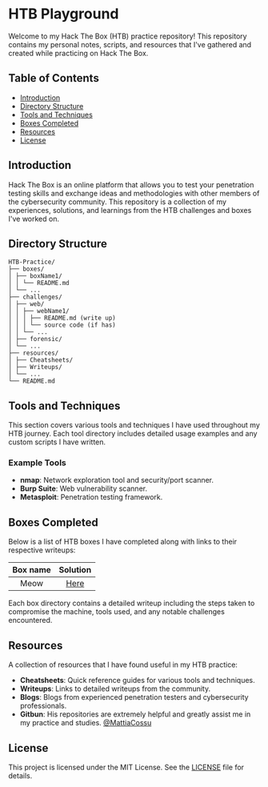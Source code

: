 ﻿# HTB Playground

Welcome to my Hack The Box (HTB) practice repository! This repository contains my personal notes, scripts, and resources that I've gathered and created while practicing on Hack The Box.

## Table of Contents

- [Introduction](#introduction)
- [Directory Structure](#directory-structure)
- [Tools and Techniques](#tools-and-techniques)
- [Boxes Completed](#boxes-completed)
- [Resources](#resources)
- [License](#license)

## Introduction

Hack The Box is an online platform that allows you to test your penetration testing skills and exchange ideas and methodologies with other members of the cybersecurity community. This repository is a collection of my experiences, solutions, and learnings from the HTB challenges and boxes I've worked on.

## Directory Structure

```
HTB-Practice/
├── boxes/
│ ├── boxName1/
│ │ └── README.md
│ └── ...
├── challenges/
│ ├── web/
│ │ ├── webName1/
│ │ │ ├── README.md (write up)
│ │ │ └── source code (if has)
│ │ └── ...
│ ├── forensic/
│ └── ...
├── resources/
│ ├── Cheatsheets/
│ ├── Writeups/
│ └── ...
└── README.md
```

## Tools and Techniques

This section covers various tools and techniques I have used throughout my HTB journey. Each tool directory includes detailed usage examples and any custom scripts I have written.

### Example Tools

- **nmap**: Network exploration tool and security/port scanner.
- **Burp Suite**: Web vulnerability scanner.
- **Metasploit**: Penetration testing framework.

## Boxes Completed

Below is a list of HTB boxes I have completed along with links to their respective writeups:

| Box name |                  Solution                   |
| :------: | :-----------------------------------------: |
|   Meow   | [Here](boxes/Meow%20-%20Tier%200/README.md) |

Each box directory contains a detailed writeup including the steps taken to compromise the machine, tools used, and any notable challenges encountered.

## Resources

A collection of resources that I have found useful in my HTB practice:

- **Cheatsheets**: Quick reference guides for various tools and techniques.
- **Writeups**: Links to detailed writeups from the community.
- **Blogs**: Blogs from experienced penetration testers and cybersecurity professionals.
- **Gitbun**: His repositories are extremely helpful and greatly assist me in my practice and studies. [@MattiaCossu](https://github.com/MattiaCossu)

## License

This project is licensed under the MIT License. See the [LICENSE](LICENSE) file for details.
